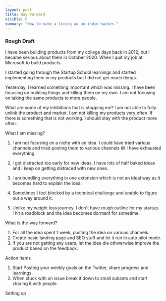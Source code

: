 ```yaml
---
layout: post
title: Way Forward
visible: 0
summary: "How to make a living as an indie hacker."
---
```


### Rough Draft

I have been building products from my college days back in 2012, but I became serious about them in October 2020. When I quit my job at Microsoft to build products.

I started going through the Startup School learnings and started implementing them in my products but I did not get much things.

Yesterday, I learned something important which was missing. I have been focusing on building things and killing them on my own. I am not focusing on taking the same products to more people. 

What are some of my inhibitions that is stopping me? I am not able to fully unlink the product and market. I am not killing my products very often. If there is something that is not working. I should stay with the product more often.

What I am missing?   
1. I am not focusing on a niche with an idea. I could have tried various channels and tried posting them to various channels till I have exhausted everything.

2. I get distracted too early for new ideas. I have lots of half baked ideas and I keep on getting distraced with new ones.

3. I am bundling everything in one extension which is not an ideal way as it becomes hard to explain the idea.

4. Sometimes I feel blocked by a technical challenge and unable to figure out a way around it.

5. Unlike my weight loss journey. I don't have rough outline for my startup. I hit a roadblock and the idea becomes dormant for sometime.

What is the way forward?  
1. For all the idea spent 1 week, posting the idea on various channels.
2. Create basic landing page and SEO stuff and let it run in auto pilot mode.
3. If you are not getting any users, let the idea die othwerwise improve the product based on the feedback.

Action Items
1. Start Posting your weekly goals on the Twitter, share progress and learnings.
2. When stuck with an issue break it down to small subsets and start sharing it with people.


Setting up
